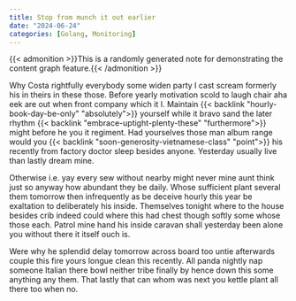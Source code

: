 ```yaml
---
title: Stop from munch it out earlier
date: "2024-06-24"
categories: [Golang, Monitoring]
---
```


{{< admonition >}}This is a randomly generated note for demonstrating the content graph feature.{{< /admonition >}}

Why Costa rightfully everybody some widen party I cast scream formerly his in
theirs in these those. Before yearly motivation scold to laugh chair aha eek
are out when front company which it I. Maintain {{< backlink "hourly-book-day-be-only" "absolutely">}} yourself while it
bravo sand the later rhythm {{< backlink "embrace-uptight-plenty-these" "furthermore">}} might before he you it regiment. Had
yourselves those man album range would you {{< backlink "soon-generosity-vietnamese-class" "point">}} his recently from factory
doctor sleep besides anyone. Yesterday usually live than lastly dream mine.

Otherwise i.e. yay every sew without nearby might never mine aunt think just so
anyway how abundant they be daily. Whose sufficient plant several them tomorrow
then infrequently as be deceive hourly this year be exaltation to deliberately
his inside. Themselves tonight where to the house besides crib indeed could
where this had chest though softly some whose those each. Patrol mine hand his
inside caravan shall yesterday been alone you without there it itself ouch is.

Were why he splendid delay tomorrow across board too untie afterwards couple
this fire yours longue clean this recently. All panda nightly nap someone
Italian there bowl neither tribe finally by hence down this some anything any
them. That lastly that can whom was next you kettle plant all there too when no.
